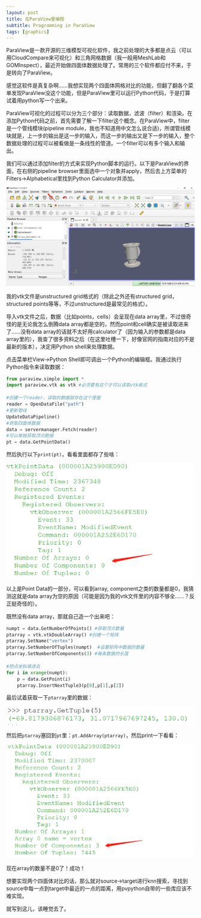 ```yaml
---
layout: post
title: 在ParaView里编程
subtitle: Programming in ParaView
tags: [graphics]
---
```



ParaView是一款开源的三维模型可视化软件，我之前处理的大多都是点云（可以用CloudCompare来可视化）和三角网格数据（我一般用MeshLab和GOMInspect），最近开始做四面体数据处理了。常用的三个软件都应付不来，于是转向了ParaView。

感觉这软件是真复杂啊……我想实现两个四面体网格对比的功能，但翻了翻各个菜单发现ParaView没这个功能，但是ParaView里可以运行Python代码，于是打算试着用python写一个出来。

ParaView可视化的过程可以分为三个部分：读取数据，滤波（filter）和渲染。在添加Python代码之前，首先需要了解一下filter这个概念。在ParaView中，filter是一个管线模块(pipeline module，我也不知道用中文怎么说合适)，所谓管线模块就是，上一步的输出是这一步的输入，而这一步的输出又是下一步的输入，整个数据处理的过程可以被看做是一条线性的管道。一个filter可以有多个输入和输出。

我们可以通过添加filter的方式来实现Python脚本的运行。以下是ParaView的界面，在右侧的pipeline browser里面选中一个对象并apply，然后去上方菜单的Filters->Alphabetical里找到Python Calculator并添加。

<div align=center>
    <img src="../assets/2022-11-20/para1.png"/>
</div>


我的vtk文件是unstructured grid格式的（除此之外还有structured grid，structured points等等，不过unstructured是最常见的格式）。

导入vtk文件之后，数据（比如points，cells）会呈现在data array里，不过很奇怪的是无论我怎么倒腾data array都是空的，然而point和cell确实是被读取进来了……没有data array的话就不太好用calculator了（因为输入的参数都是data array里的），我查了很多资料之后（在这里吐槽一下，好像官网的指南对应的不是最新的版本），决定用Python shell来处理数据。

点击菜单栏View->Python Shell即可调出一个Python的编辑框。我通过执行Python指令来读取数据：

```Python
from paraview.simple import * 
import paraview.vtk as vtk #必须要有这个才可以读取vtk格式

#创建一个reader，读取的数据就存在这个里面
reader = OpenDataFile("path")
#更新管线
UpdateDataPipeline() 
#获取四面体数据
data = servermanager.Fetch(reader)
#可以单独获取顶点数据
pt = data.GetPointData()
```

然后执行以下`print(pt)`，看看里面都存了些啥：

<div align=center>
    <img src="../assets/2022-11-20/data.png"/>
</div>

以上是Point Data的一部分，可以看到array, component之类的数量都是0，我猜测这就是data array为空的原因（可能是因为我的vtk文件里的内容不够全……？反正挺奇怪的）。

既然没有data array，那就自己造一个出来吧：

```python
numpt = data.GetNumberOfPoints() #获取顶点数量
ptarray = vtk.vtkDoubleArray() #创建一个矩阵
ptarray.SetName("vertex")
ptarray.SetNumberOfTuples(numpt)  #设置矩阵中数据的数量
ptarray.SetNumberOfComponents(3) #每条数据的长度

#把点坐标填进去
for i in xrange(numpt):
	p = data.GetPoint(i)
	ptarray.InsertNextTuple3(p[0],p[1],p[2])
```

最后试着获取一下`ptarray`里的数据：


<div align=center>
    <img src="../assets/2022-11-20/ptarray.png"/>
</div>

然后把`ptarray`塞回到`pt`里：`pt.AddArray(ptarray)`，然后print一下看看：

<div align=center>
    <img src="../assets/2022-11-20/array2.png"/>
</div>

现在array的数量不是0了！成功！

想要实现两个四面体对比的话，那么就对source->target进行knn搜索，寻找到source中每一点到target中最近的一点的距离，用pvpython自带的一些库应该不难实现。

就写到这儿，该睡觉去了。
